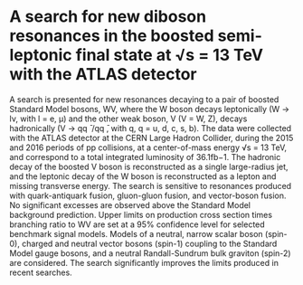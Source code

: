 # A search for new diboson resonances in the boosted semi-leptonic final state at √s = 13 TeV with the ATLAS detector

A search is presented for new resonances decaying to a pair of boosted Standard Model bosons, WV, 
where the W boson decays leptonically (W → lν, with l = e, μ) and the other
weak boson, V (V = W, Z), decays hadronically (V → qq ̄ /qq ̄, with q, q = u, d, c, s, b). 
The data were collected with the ATLAS detector at the CERN Large Hadron Collider, during the 2015 and 2016 periods 
of pp collisions, at a center-of-mass energy √s = 13 TeV, and correspond to a total integrated luminosity of 36.1fb−1. 
The hadronic decay of the boosted V boson is reconstructed as a single large-radius jet, and the leptonic decay of the 
W boson is reconstructed as a lepton and missing transverse energy. The search is sensitive to 
resonances produced with quark-antiquark fusion, gluon-gluon fusion, and vector-boson fusion. 
No significant excesses are observed above the Standard Model background prediction. 
Upper limits on production cross section times branching ratio to WV are set at a 95% confidence level for 
selected benchmark signal models. Models of a neutral, narrow scalar boson (spin-0), 
charged and neutral vector bosons (spin-1) coupling to the Standard Model gauge bosons, 
and a neutral Randall-Sundrum bulk graviton (spin-2) are considered. 
The search significantly improves the limits produced in recent searches.
